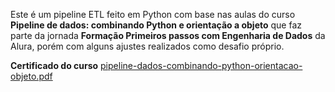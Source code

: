 Este é um pipeline ETL feito em Python com base nas aulas do curso **Pipeline de dados: combinando Python e orientação a objeto** que faz parte da jornada **Formação Primeiros passos com Engenharia de Dados** da Alura, porém com alguns ajustes realizados como desafio próprio.

**Certificado do curso**
[pipeline-dados-combinando-python-orientacao-objeto.pdf](https://github.com/user-attachments/files/18154277/pipeline-dados-combinando-python-orientacao-objeto.pdf)
